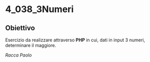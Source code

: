 # 4_038_3Numeri
## Obiettivo
Esercizio da realizzare attraverso **PHP** in cui, dati in input 3 numeri, determinare il maggiore.

*Racca Paolo*
